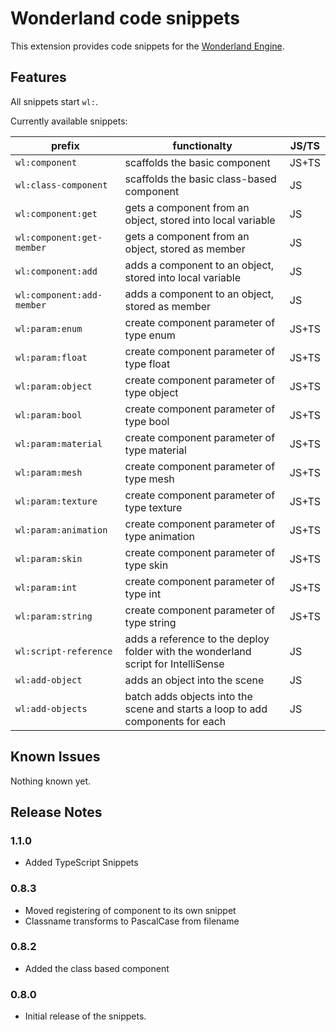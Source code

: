 # Wonderland code snippets

This extension provides code snippets for the [Wonderland Engine](https://wonderlandengine.com/). 

## Features

All snippets start `wl:`. 

Currently available snippets:

| prefix | functionalty | JS/TS |
| --- | --- | --- | 
| `wl:component` | scaffolds the basic component | JS+TS | 
| `wl:class-component` | scaffolds the basic class-based component | JS |
| `wl:component:get` | gets a component from an object, stored into local variable | JS |
| `wl:component:get-member` | gets a component from an object, stored as member | JS |
| `wl:component:add` | adds a component to an object, stored into local variable | JS |
| `wl:component:add-member` | adds a component to an object, stored as member | JS |
| `wl:param:enum` | create component parameter of type enum | JS+TS | 
| `wl:param:float` | create component parameter of type float | JS+TS | 
| `wl:param:object` | create component parameter of type object | JS+TS | 
| `wl:param:bool` | create component parameter of type bool | JS+TS | 
| `wl:param:material` | create component parameter of type material | JS+TS | 
| `wl:param:mesh` | create component parameter of type mesh | JS+TS | 
| `wl:param:texture` | create component parameter of type texture | JS+TS | 
| `wl:param:animation` | create component parameter of type animation | JS+TS | 
| `wl:param:skin` | create component parameter of type skin | JS+TS | 
| `wl:param:int` | create component parameter of type int | JS+TS | 
| `wl:param:string` | create component parameter of type string | JS+TS | 
| `wl:script-reference` | adds a reference to the deploy folder with the wonderland script for IntelliSense | JS |
| `wl:add-object` | adds an object into the scene | JS |
| `wl:add-objects` | batch adds objects into the scene and starts a loop to add components for each | JS |

## Known Issues

Nothing known yet. 

## Release Notes

### 1.1.0

- Added TypeScript Snippets

### 0.8.3

- Moved registering of component to its own snippet
- Classname transforms to PascalCase from filename

### 0.8.2

- Added the class based component 

### 0.8.0

- Initial release of the snippets.
